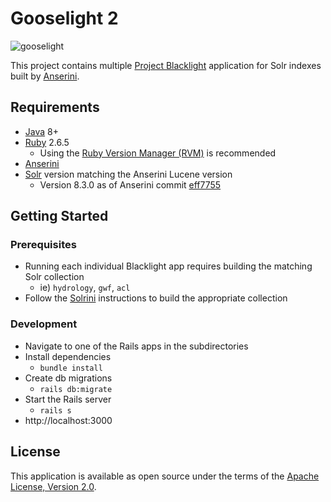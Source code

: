 # Gooselight 2

![gooselight](https://seeklogo.com/images/D/Duck_Hunt-logo-8044A0A3B6-seeklogo.com.png)

This project contains multiple [Project Blacklight](http://projectblacklight.org/) application for Solr indexes built by [Anserini](https://github.com/castorini/Anserini).

## Requirements

* [Java](https://www.java.com/en/download/) 8+
* [Ruby](https://www.ruby-lang.org/en/) 2.6.5
  * Using the [Ruby Version Manager (RVM)](https://rvm.io/) is recommended
* [Anserini](https://github.com/castorini/anserini)
* [Solr](https://archive.apache.org/dist/lucene/solr/) version matching the Anserini Lucene version
    * Version 8.3.0 as of Anserini commit [eff7755](https://github.com/castorini/anserini/commit/eff7755a611bd20ee1d63ac0167f5c8f38cd3074)

## Getting Started

### Prerequisites
* Running each individual Blacklight app requires building the matching Solr collection
  * ie) `hydrology`, `gwf`, `acl`
* Follow the [Solrini](https://github.com/castorini/anserini/blob/master/docs/solrini.md) instructions to build the appropriate collection

### Development
* Navigate to one of the Rails apps in the subdirectories
* Install dependencies
  * `bundle install`
* Create db migrations
  * `rails db:migrate`
* Start the Rails server
  * `rails s`
* http://localhost:3000

## License

This application is available as open source under the terms of the [Apache License, Version 2.0](http://www.apache.org/licenses/LICENSE-2.0).